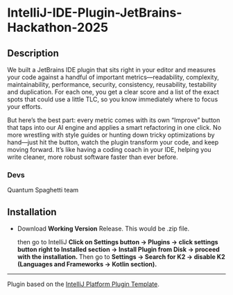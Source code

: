 # IntelliJ-IDE-Plugin-JetBrains-Hackathon-2025

## Description

We built a JetBrains IDE plugin that sits right in your editor and measures your code against a handful of important metrics—readability, complexity, maintainability, performance, security, consistency, reusability, testability and duplication. For each one, you get a clear score and a list of the exact spots that could use a little TLC, so you know immediately where to focus your efforts.

But here’s the best part: every metric comes with its own “Improve” button that taps into our AI engine and applies a smart refactoring in one click. No more wrestling with style guides or hunting down tricky optimizations by hand—just hit the button, watch the plugin transform your code, and keep moving forward. It’s like having a coding coach in your IDE, helping you write cleaner, more robust software faster than ever before.

### Devs 
Quantum Spaghetti team


## Installation

- Download **Working Version** Release. This would be .zip file.

  then go to IntelliJ <b>Click on Settings button -> Plugins -> click settings button right to Installed section -> Install Plugin from Disk -> proceed with the installation. </b> Then go to <b>Settings -> Search for K2 -> disable K2 (Languages and Frameworks -> Kotlin section).</b>
---
Plugin based on the [IntelliJ Platform Plugin Template][template].

[template]: https://github.com/JetBrains/intellij-platform-plugin-template
[docs:plugin-description]: https://plugins.jetbrains.com/docs/intellij/plugin-user-experience.html#plugin-description-and-presentation
